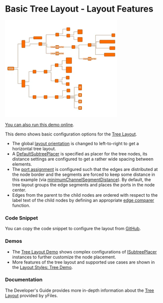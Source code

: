 <!--
 //////////////////////////////////////////////////////////////////////////////
 // @license
 // This file is part of yFiles for HTML.
 // Use is subject to license terms.
 //
 // Copyright (c) by yWorks GmbH, Vor dem Kreuzberg 28,
 // 72070 Tuebingen, Germany. All rights reserved.
 //
 //////////////////////////////////////////////////////////////////////////////
-->
# Basic Tree Layout - Layout Features

<img src="../../../doc/demo-thumbnails/layout-tree.webp" alt="demo-thumbnail" height="320"/>

[You can also run this demo online](https://www.yworks.com/demos/layout-features/tree/).

This demo shows basic configuration options for the [Tree Layout](https://docs.yworks.com/yfileshtml/#/api/TreeLayout).

- The global [layout orientation](https://docs.yworks.com/yfileshtml/#/api/TreeLayout#layoutOrientation) is changed to left-to-right to get a horizontal tree layout.
- A [DefaultSubtreePlacer](https://docs.yworks.com/yfileshtml/#/api/DefaultSubtreePlacer) is specified as placer for the tree nodes, its distance settings are configured to get a rather wide spacing between elements.
- The [port assignment](https://docs.yworks.com/yfileshtml/#/api/TreeLayout#defaultPortAssignmer) is configured such that the edges are distributed at the node border and the segments are forced to keep some distance in this example (via [minimumChannelSegmentDistance](https://docs.yworks.com/yfileshtml/#/api/DefaultSubtreePlacer#minimumChannelSegmentDistance)). By default, the tree layout groups the edge segments and places the ports in the node center.
- Edges from the parent to the child nodes are ordered with respect to the label text of the child nodes by defining an appropriate [edge comparer](https://docs.yworks.com/yfileshtml/#/api/TreeLayoutData#outEdgeComparers) function.

### Code Snippet

You can copy the code snippet to configure the layout from [GitHub](https://github.com/yWorks/yfiles-for-html-demos/blob/master/demos/layout-features/tree/Tree.ts).

### Demos

- The [Tree Layout Demo](../../layout/tree/) shows complex configurations of [ISubtreePlacer](https://docs.yworks.com/yfileshtml/#/api/ISubtreePlacer) instances to further customize the node placement.
- More features of the tree layout and supported use cases are shown in the [Layout Styles: Tree Demo](../../showcase/layoutstyles/index.html?layout=tree&sample=tree).

### Documentation

The Developer's Guide provides more in-depth information about the [Tree Layout](https://docs.yworks.com/yfileshtml/#/dguide/tree_layout) provided by yFiles.
